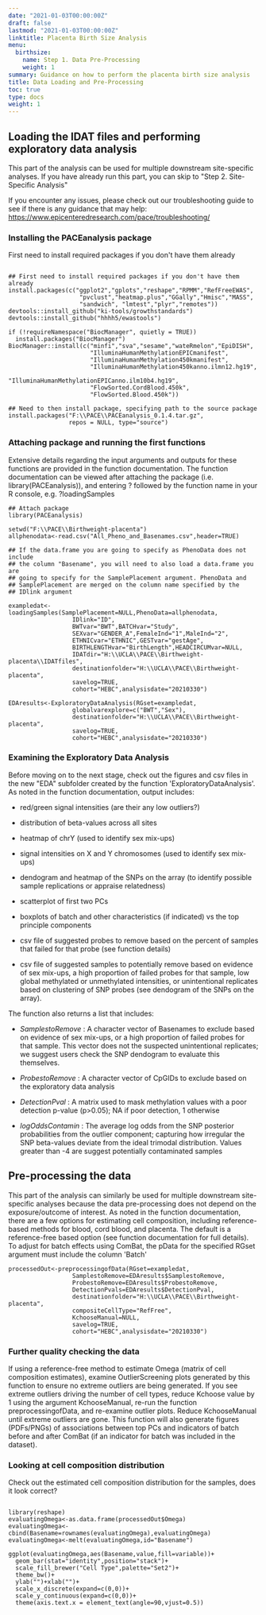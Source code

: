 ```yaml
---
date: "2021-01-03T00:00:00Z"
draft: false
lastmod: "2021-01-03T00:00:00Z"
linktitle: Placenta Birth Size Analysis
menu:
  birthsize:
    name: Step 1. Data Pre-Processing
    weight: 1
summary: Guidance on how to perform the placenta birth size analysis
title: Data Loading and Pre-Processing
toc: true
type: docs
weight: 1
---
```


## Loading the IDAT files and performing exploratory data analysis

This part of the analysis can be used for multiple downstream site-specific analyses. If you have already run this part, you can skip to "Step 2. Site-Specific Analysis"

If you encounter any issues, please check out our troubleshooting guide to see if there is any guidance that may help: https://www.epicenteredresearch.com/pace/troubleshooting/

### Installing the PACEanalysis package

First need to install required packages if you don't have them already 

```{r eval=FALSE}

## First need to install required packages if you don't have them already
install.packages(c("ggplot2","gplots","reshape","RPMM","RefFreeEWAS",
                    "pvclust","heatmap.plus","GGally","Hmisc","MASS",
                    "sandwich", "lmtest","plyr","remotes"))
devtools::install_github("ki-tools/growthstandards") 
devtools::install_github("hhhh5/ewastools")

if (!requireNamespace("BiocManager", quietly = TRUE))
  install.packages("BiocManager")
BiocManager::install(c("minfi","sva","sesame","wateRmelon","EpiDISH",
                       "IlluminaHumanMethylationEPICmanifest",
                       "IlluminaHumanMethylation450kmanifest",
                       "IlluminaHumanMethylation450kanno.ilmn12.hg19",
                       "IlluminaHumanMethylationEPICanno.ilm10b4.hg19",
                       "FlowSorted.CordBlood.450k",
                       "FlowSorted.Blood.450k"))

## Need to then install package, specifying path to the source package
install.packages("F:\\PACE\\PACEanalysis_0.1.4.tar.gz",
                 repos = NULL, type="source")

```

### Attaching package and running the first functions

Extensive details regarding the input arguments and outputs for these functions are provided in the function documentation. The function documentation can be viewed after attaching the package (i.e. library(PACEanalysis)), and entering ? followed by the function name in your R console, e.g. ?loadingSamples

```{r eval=FALSE}
## Attach package
library(PACEanalysis)

setwd("F:\\PACE\\Birthweight-placenta")
allphenodata<-read.csv("All_Pheno_and_Basenames.csv",header=TRUE)

## If the data.frame you are going to specify as PhenoData does not include 
## the column "Basename", you will need to also load a data.frame you are
## going to specify for the SamplePlacement argument. PhenoData and 
## SamplePlacement are merged on the column name specified by the 
## IDlink argument

exampledat<-loadingSamples(SamplePlacement=NULL,PhenoData=allphenodata,
                  IDlink="ID",
                  BWTvar="BWT",BATCHvar="Study",
                  SEXvar="GENDER_A",FemaleInd="1",MaleInd="2",
                  ETHNICvar="ETHNIC",GESTvar="gestAge",
                  BIRTHLENGTHvar="BirthLength",HEADCIRCUMvar=NULL,
                  IDATdir="H:\\UCLA\\PACE\\Birthweight-placenta\\IDATfiles",
                  destinationfolder="H:\\UCLA\\PACE\\Birthweight-placenta",
                  savelog=TRUE,
                  cohort="HEBC",analysisdate="20210330")

EDAresults<-ExploratoryDataAnalysis(RGset=exampledat,
                  globalvarexplore=c("BWT","Sex"),
                  destinationfolder="H:\\UCLA\\PACE\\Birthweight-placenta",
                  savelog=TRUE,
                  cohort="HEBC",analysisdate="20210330")
```


### Examining the Exploratory Data Analysis

Before moving on to the next stage, check out the figures and csv files in the new "EDA" subfolder created by the function 'ExploratoryDataAnalysis'. As noted in the function documentation, output includes: 

- red/green signal intensities (are their any low outliers?)

- distribution of beta-values across all sites

- heatmap of chrY (used to identify sex mix-ups)

- signal intensities on X and Y chromosomes (used to identify sex mix-ups)

- dendogram and heatmap of the SNPs on the array (to identify possible sample replications or appraise relatedness)

- scatterplot of first two PCs

- boxplots of batch and other characteristics (if indicated) vs the top principle components

- csv file of suggested probes to remove based on the percent of samples that failed for that probe (see function details)

- csv file of suggested samples to potentially remove based on evidence of sex mix-ups, a high proportion of failed probes for that sample, low global methylated or unmethylated intensities, or unintentional replicates based on clustering of SNP probes (see dendogram of the SNPs on the array).

The function also returns a list that includes:  

- *SamplestoRemove* : A character vector of Basenames to exclude based on evidence of sex mix-ups, or a high proportion of failed probes for that sample. This vector does not the suspected unintentional replicates; we suggest users check the SNP dendogram to evaluate this themselves.

- *ProbestoRemove* : A character vector of CpGIDs to exclude based on the exploratory data analysis

- *DetectionPval* : A matrix used to mask methylation values with a poor detection p-value (p>0.05); NA if poor detection, 1 otherwise

- *logOddsContamin* : The average log odds from the SNP posterior probabilities from the outlier component; capturing how irregular the SNP beta-values deviate from the ideal trimodal distribution. Values greater than -4 are suggest potentially contaminated samples

## Pre-processing the data

This part of the analysis can similarly be used for multiple downstream site-specific analyses because the data pre-processing does not depend on the exposure/outcome of interest. As noted in the function documentation, there are a few options for estimating cell composition, including reference-based methods for blood, cord blood, and placenta. The default is a reference-free based option (see function documentation for full details). To adjust for batch effects using ComBat, the pData for the specified RGset argument must include the column 'Batch'

```{r eval=FALSE}
processedOut<-preprocessingofData(RGset=exampledat,
                  SamplestoRemove=EDAresults$SamplestoRemove,
                  ProbestoRemove=EDAresults$ProbestoRemove,
                  DetectionPvals=EDAresults$DetectionPval,
                  destinationfolder="H:\\UCLA\\PACE\\Birthweight-placenta",
                  compositeCellType="RefFree",
                  KchooseManual=NULL,
                  savelog=TRUE,
                  cohort="HEBC",analysisdate="20210330")

```

### Further quality checking the data

If using a reference-free method to estimate Omega (matrix of cell composition estimates), examine OutlierScreening plots generated by this function to ensure no extreme outliers are being generated. If you see extreme outliers driving the number of cell types, reduce Kchoose value by 1 using the argument KchooseManual, re-run the function preprocessingofData, and re-examine outlier plots. Reduce KchooseManual until extreme outliers are gone. This function will also generate figures (PDFs/PNGs) of associations between top PCs and indicators of batch before and after ComBat (if an indicator for batch was included in the dataset).

### Looking at cell composition distribution

Check out the estimated cell composition distribution for the samples, does it look correct?

```{r eval=FALSE}

library(reshape)
evaluatingOmega<-as.data.frame(processedOut$Omega)
evaluatingOmega<-cbind(Basename=rownames(evaluatingOmega),evaluatingOmega)
evaluatingOmega<-melt(evaluatingOmega,id="Basename")

ggplot(evaluatingOmega,aes(Basename,value,fill=variable))+
  geom_bar(stat="identity",position="stack")+
  scale_fill_brewer("Cell Type",palette="Set2")+
  theme_bw()+
  ylab("")+xlab("")+
  scale_x_discrete(expand=c(0,0))+
  scale_y_continuous(expand=c(0,0))+
  theme(axis.text.x = element_text(angle=90,vjust=0.5))
```